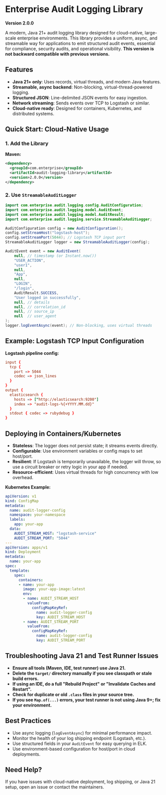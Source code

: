 # Enterprise Audit Logging Library

**Version 2.0.0**

A modern, Java 21+ audit logging library designed for cloud-native, large-scale enterprise environments. This library provides a uniform, async, and streamable way for applications to emit structured audit events, essential for compliance, security audits, and operational visibility. **This version is not backward compatible with previous versions.**

## Features
- **Java 21+ only**: Uses records, virtual threads, and modern Java features.
- **Streamable, async backend**: Non-blocking, virtual-thread-powered logging.
- **Structured JSON**: Line-delimited JSON events for easy ingestion.
- **Network streaming**: Sends events over TCP to Logstash or similar.
- **Cloud-native ready**: Designed for containers, Kubernetes, and distributed systems.

## Quick Start: Cloud-Native Usage

### 1. Add the Library

**Maven:**
```xml
<dependency>
  <groupId>com.enterprise</groupId>
  <artifactId>audit-logging-library</artifactId>
  <version>2.0.0</version>
</dependency>
```

### 2. Use `StreamableAuditLogger`

```java
import com.enterprise.audit.logging.config.AuditConfiguration;
import com.enterprise.audit.logging.model.AuditEvent;
import com.enterprise.audit.logging.model.AuditResult;
import com.enterprise.audit.logging.service.StreamableAuditLogger;

AuditConfiguration config = new AuditConfiguration();
config.setStreamHost("logstash-host");
config.setStreamPort(5044); // Logstash TCP input port
StreamableAuditLogger logger = new StreamableAuditLogger(config);

AuditEvent event = new AuditEvent(
    null, // timestamp (or Instant.now())
    "USER_ACTION",
    "user1",
    null,
    "App",
    null,
    "LOGIN",
    "/login",
    AuditResult.SUCCESS,
    "User logged in successfully",
    null, // details
    null, // correlation_id
    null, // source_ip
    null  // user_agent
);
logger.logEventAsync(event); // Non-blocking, uses virtual threads
```

## Example: Logstash TCP Input Configuration

**Logstash pipeline config:**
```conf
input {
  tcp {
    port => 5044
    codec => json_lines
  }
}
output {
  elasticsearch {
    hosts => ["http://elasticsearch:9200"]
    index => "audit-logs-%{+YYYY.MM.dd}"
  }
  stdout { codec => rubydebug }
}
```

## Deploying in Containers/Kubernetes

- **Stateless**: The logger does not persist state; it streams events directly.
- **Configurable**: Use environment variables or config maps to set host/port.
- **Resilient**: If Logstash is temporarily unavailable, the logger will throw, so use a circuit breaker or retry logic in your app if needed.
- **Resource-efficient**: Uses virtual threads for high concurrency with low overhead.

**Kubernetes Example:**
```yaml
apiVersion: v1
kind: ConfigMap
metadata:
  name: audit-logger-config
  namespace: your-namespace
  labels:
    app: your-app
  data:
    AUDIT_STREAM_HOST: "logstash-service"
    AUDIT_STREAM_PORT: "5044"
---
apiVersion: apps/v1
kind: Deployment
metadata:
  name: your-app
spec:
  template:
    spec:
      containers:
      - name: your-app
        image: your-app-image:latest
        env:
        - name: AUDIT_STREAM_HOST
          valueFrom:
            configMapKeyRef:
              name: audit-logger-config
              key: AUDIT_STREAM_HOST
        - name: AUDIT_STREAM_PORT
          valueFrom:
            configMapKeyRef:
              name: audit-logger-config
              key: AUDIT_STREAM_PORT
```

## Troubleshooting Java 21 and Test Runner Issues

- **Ensure all tools (Maven, IDE, test runner) use Java 21.**
- **Delete the `target/` directory manually if you see classpath or stale build errors.**
- **If using an IDE, do a full "Rebuild Project" or "Invalidate Caches and Restart".**
- **Check for duplicate or old `.class` files in your source tree.**
- **If you see `Map.of(...)` errors, your test runner is not using Java 9+; fix your environment.**

## Best Practices
- Use async logging (`logEventAsync`) for minimal performance impact.
- Monitor the health of your log shipping endpoint (Logstash, etc.).
- Use structured fields in your `AuditEvent` for easy querying in ELK.
- Use environment-based configuration for host/port in cloud deployments.

## Need Help?
If you have issues with cloud-native deployment, log shipping, or Java 21 setup, open an issue or contact the maintainers.